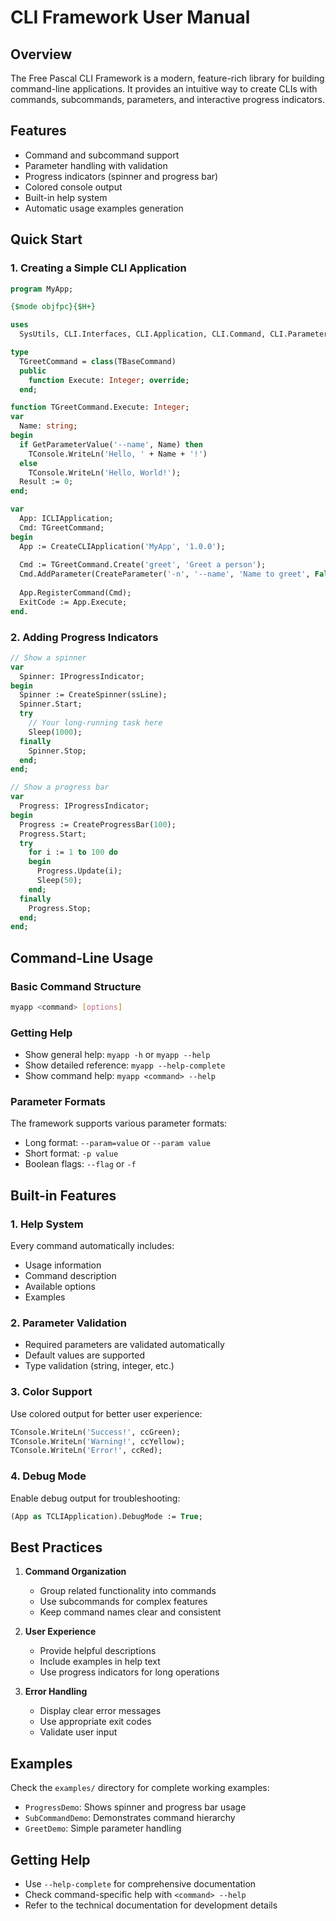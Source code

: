 # CLI Framework User Manual

## Overview

The Free Pascal CLI Framework is a modern, feature-rich library for building command-line applications. It provides an intuitive way to create CLIs with commands, subcommands, parameters, and interactive progress indicators.

## Features

- Command and subcommand support
- Parameter handling with validation
- Progress indicators (spinner and progress bar)
- Colored console output
- Built-in help system
- Automatic usage examples generation

## Quick Start

### 1. Creating a Simple CLI Application

```pascal
program MyApp;

{$mode objfpc}{$H+}

uses
  SysUtils, CLI.Interfaces, CLI.Application, CLI.Command, CLI.Parameter;

type
  TGreetCommand = class(TBaseCommand)
  public
    function Execute: Integer; override;
  end;

function TGreetCommand.Execute: Integer;
var
  Name: string;
begin
  if GetParameterValue('--name', Name) then
    TConsole.WriteLn('Hello, ' + Name + '!')
  else
    TConsole.WriteLn('Hello, World!');
  Result := 0;
end;

var
  App: ICLIApplication;
  Cmd: TGreetCommand;
begin
  App := CreateCLIApplication('MyApp', '1.0.0');
  
  Cmd := TGreetCommand.Create('greet', 'Greet a person');
  Cmd.AddParameter(CreateParameter('-n', '--name', 'Name to greet', False));
  
  App.RegisterCommand(Cmd);
  ExitCode := App.Execute;
end.
```

### 2. Adding Progress Indicators

```pascal
// Show a spinner
var
  Spinner: IProgressIndicator;
begin
  Spinner := CreateSpinner(ssLine);
  Spinner.Start;
  try
    // Your long-running task here
    Sleep(1000);
  finally
    Spinner.Stop;
  end;
end;

// Show a progress bar
var
  Progress: IProgressIndicator;
begin
  Progress := CreateProgressBar(100);
  Progress.Start;
  try
    for i := 1 to 100 do
    begin
      Progress.Update(i);
      Sleep(50);
    end;
  finally
    Progress.Stop;
  end;
end;
```

## Command-Line Usage

### Basic Command Structure

```bash
myapp <command> [options]
```

### Getting Help

- Show general help: `myapp -h` or `myapp --help`
- Show detailed reference: `myapp --help-complete`
- Show command help: `myapp <command> --help`

### Parameter Formats

The framework supports various parameter formats:

- Long format: `--param=value` or `--param value`
- Short format: `-p value`
- Boolean flags: `--flag` or `-f`

## Built-in Features

### 1. Help System

Every command automatically includes:
- Usage information
- Command description
- Available options
- Examples

### 2. Parameter Validation

- Required parameters are validated automatically
- Default values are supported
- Type validation (string, integer, etc.)

### 3. Color Support

Use colored output for better user experience:

```pascal
TConsole.WriteLn('Success!', ccGreen);
TConsole.WriteLn('Warning!', ccYellow);
TConsole.WriteLn('Error!', ccRed);
```

### 4. Debug Mode

Enable debug output for troubleshooting:

```pascal
(App as TCLIApplication).DebugMode := True;
```

## Best Practices

1. **Command Organization**
   - Group related functionality into commands
   - Use subcommands for complex features
   - Keep command names clear and consistent

2. **User Experience**
   - Provide helpful descriptions
   - Include examples in help text
   - Use progress indicators for long operations

3. **Error Handling**
   - Display clear error messages
   - Use appropriate exit codes
   - Validate user input

## Examples

Check the `examples/` directory for complete working examples:
- `ProgressDemo`: Shows spinner and progress bar usage
- `SubCommandDemo`: Demonstrates command hierarchy
- `GreetDemo`: Simple parameter handling

## Getting Help

- Use `--help-complete` for comprehensive documentation
- Check command-specific help with `<command> --help`
- Refer to the technical documentation for development details 
